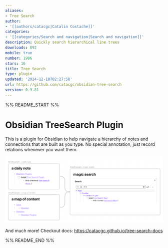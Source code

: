```yaml
---
aliases:
- Tree Search
author:
- '[[authors/catacgc|Catalin Costache]]'
categories:
- '[[categories/Search and navigation|Search and navigation]]'
description: Quickly search hierarchical line trees
downloads: 892
mobile: true
number: 1986
stars: 16
title: Tree Search
type: plugin
updated: '2024-12-18T02:27:58'
url: https://github.com/catacgc/obsidian-tree-search
version: 0.9.81
---
```


%% README_START %%

# Obsidian TreeSearch Plugin

This is a plugin for Obsidian to help navigate a hierarchy of notes and connections that are built as you type.
No special annotation, just record relations whenever you want them.

![alt text](https://raw.githubusercontent.com/catacgc/obsidian-tree-search/HEAD/image.png)

And much more! Checkout docs: https://catacgc.github.io/tree-search-docs


%% README_END %%